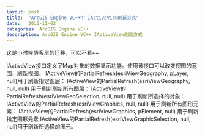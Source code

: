 ```yaml
---
layout: post
title:  "ArcGIS Engine VC++中 IActiveView刷新方式"
date:   2010-11-02
categories: ArcGIS Engine VC++
description: ArcGIS Engine VC++ IActiveView刷新方式
---
```


这是小时候博客里的迁移，可以不看~~

IActiveView接口定义了Map对象的数据显示功能。使用该接口可以改变视图的范围，刷新视图。
IActiveView的PartialRefresh(esriViewGeography, pLayer, null)用于刷新指定图层：
IActiveView的PartialRefresh(esriViewGeography, null, null) 用于刷新刷新所有图层：
IActiveView的PartialRefresh(esriViewGeoSelection, null, null) 用于刷新所选择的对象：
IActiveView的PartialRefresh(esriViewGraphics, null, null) 用于刷新所有图形元素：
IActiveView的PartialRefresh(esriViewGraphics, pElement, null) 用于刷新指定图形元素
IActiveView的PartialRefresh(esriViewGraphicSelection, null, null)用于刷新所选择的图元。
